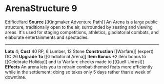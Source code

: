 ﻿---
cost: 40 RP, 6 Lumber, 12 Stone
id: '4'
level: '9'
name: Arena
rarity: Common
source: '[[DATABASE/source/Kingmaker Adventure Path|Kingmaker Adventure Path]]'
trait:
- '[[DATABASE/trait/Edifice|Edifice]]'
- '[[DATABASE/trait/Yard|Yard]]'
type: Kingdom Structure

---
# Arena<span class="item-type">Structure 9</span>

<span class="item-trait">Edifice</span><span class="item-trait">Yard</span>
**Source** [[Kingmaker Adventure Path]]
An Arena is a large public structure, traditionally open to the air, surrounded by seating and viewing areas. It's used for staging competitions, athletics, gladiatorial combats, and elaborate entertainments and spectacles.

---
**Lots** 4; **Cost** 40 RP, 6 Lumber, 12 Stone
**Construction** [[Warfare]] (expert) DC 26
**Upgrade To** [[Gladiatorial Arena]]
**Item Bonus** +2 item bonus to [[Celebrate Holiday]] and to Warfare checks made to [[Quell Unrest]]
**Effects** An arena lets you to retrain combat-themed feats more efficiently while in the settlement; doing so takes only 5 days rather than a week of downtime.